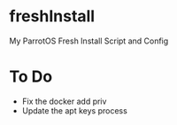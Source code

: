 # freshInstall
My ParrotOS Fresh Install Script and Config
# To Do
* Fix the docker add priv
* Update the apt keys process
